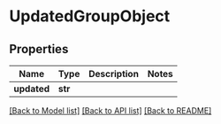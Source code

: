 # UpdatedGroupObject

## Properties
Name | Type | Description | Notes
------------ | ------------- | ------------- | -------------
**updated** | **str** |  | 

[[Back to Model list]](../README.md#documentation-for-models) [[Back to API list]](../README.md#documentation-for-api-endpoints) [[Back to README]](../README.md)


